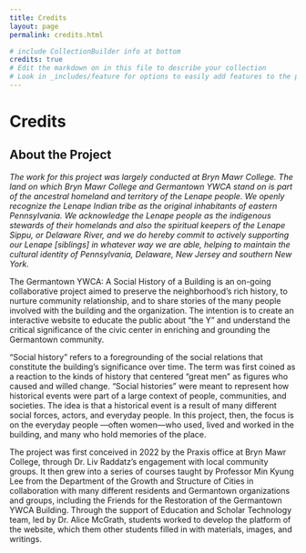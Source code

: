```yaml
---
title: Credits
layout: page
permalink: credits.html

# include CollectionBuilder info at bottom
credits: true
# Edit the markdown on in this file to describe your collection
# Look in _includes/feature for options to easily add features to the page
---
```


# Credits

## About the Project 

*The work for this project was largely conducted at Bryn Mawr College. The land on which Bryn Mawr College and Germantown YWCA stand on is part of the ancestral homeland and territory of the Lenape people. We openly recognize the Lenape Indian tribe as the original inhabitants of eastern Pennsylvania. We acknowledge the Lenape people as the indigenous stewards of their homelands and also the spiritual keepers of the Lenape Sippu, or Delaware River, and we do hereby commit to actively supporting our Lenape [siblings] in whatever way we are able, helping to maintain the cultural identity of Pennsylvania, Delaware, New Jersey and southern New York.*


The Germantown YWCA: A Social History of a Building is an on-going collaborative project aimed to preserve the neighborhood’s rich history, to nurture community relationship, and to share stories of the many people involved with the building and the organization. The intention is to create an interactive website to educate the public about “the Y” and understand the critical significance of the civic center in enriching and grounding the Germantown community.
 
“Social history” refers to a foregrounding of the social relations that constitute the building’s significance over time. The term was first coined as a reaction to the kinds of history that centered “great men” as figures who caused and willed change. “Social histories” were meant to represent how historical events were part of a large context of people, communities, and societies. The idea is that a historical event is a result of many different social forces, actors, and everyday people. In this project, then, the focus is on the everyday people —often women—who used, lived and worked in the building, and many who hold memories of the place.
 
The project was first conceived in 2022 by the Praxis office at Bryn Mawr College, through Dr. Liv Raddatz’s engagement with local community groups. It then grew into a series of courses taught by Professor Min Kyung Lee from the Department of the Growth and Structure of Cities in collaboration with many different residents and Germantown organizations and groups, including the Friends for the Restoration of the Germantown YWCA Building. Through the support of Education and Scholar Technology team, led by Dr. Alice McGrath, students worked to develop the platform of the website, which them other students filled in with materials, images, and writings.